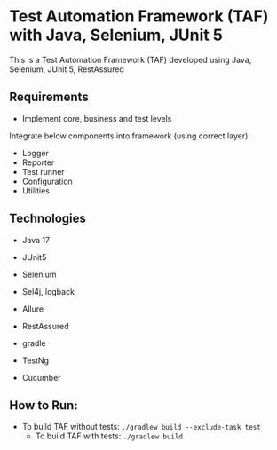 # Test Automation Framework (TAF) with Java, Selenium, JUnit 5

This is a Test Automation Framework (TAF) developed using Java, Selenium, JUnit 5, RestAssured

## Requirements

- Implement core, business and test levels

Integrate below components into framework (using correct layer):

- Logger
- Reporter
- Test runner
- Configuration
- Utilities

## Technologies
- Java 17
- JUnit5
- Selenium
- Sel4j, logback
- Allure
- RestAssured
- gradle
- TestNg

- Cucumber

## How to Run:
- To build TAF without tests:
  ```./gradlew build --exclude-task test```
  - To build TAF with tests:
  ```./gradlew build```